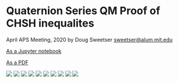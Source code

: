 # Quaternion Series QM Proof of CHSH inequalites

April APS Meeting, 2020
by Doug Sweetser
sweetser@alum.mit.edu

[As a Jupyter notebook](CHSH_inequality_Qs.ipynb)

[As a PDF](CHSH_inequality_Qs.pdf)

![](CHSH-1000.png)
![](CHSH-1001.png)
![](CHSH-1002.png)
![](CHSH-1003.png)
![](CHSH-1004.png)
![](CHSH-1005.png)
![](CHSH-1006.png)
![](CHSH-1007.png)
![](CHSH-1008.png)
![](CHSH-1009.png)

